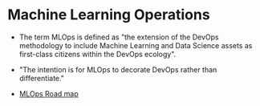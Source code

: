 # Machine Learning Operations

* The term MLOps is defined as "the extension of the DevOps methodology to include Machine Learning and Data Science assets as first-class citizens within the DevOps ecology".
* "The intention is for MLOps to decorate DevOps rather than differentiate."

* [MLOps Road map](https://github.com/cdfoundation/sig-mlops/tree/master/roadmap)


